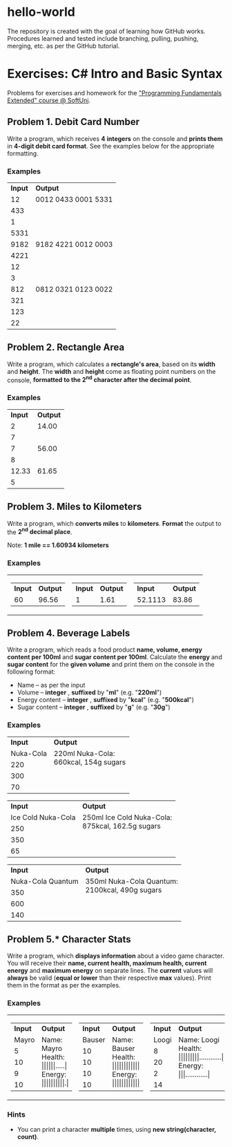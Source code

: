 # hello-world
The repository is created with the goal of learning how GitHub works.
Procedures learned and tested include branching, pulling, pushing, merging, etc. as per the GitHub tutorial.
# Exercises: C# Intro and Basic Syntax

Problems for exercises and homework for the [&quot;Programming Fundamentals Extended&quot; course @ SoftUni](https://softuni.bg/courses/programming-fundamentals).

## Problem 1. Debit Card Number

Write a program, which receives **4 integers** on the console and **prints them** in **4-digit debit card format**. See the examples below for the appropriate formatting.

### Examples

<table>
  <tr>
    <td><strong>Input</strong></td>
    <td><strong>Output</strong></td>
  </tr>
  <tr>
    <td>12</td>
	<td rowspan="4" valign="top">0012 0433 0001 5331</td>
  </tr>
  <tr>
    <td>433</td>
  </tr>
  <tr>
    <td>1</td>
  </tr>
  <tr>
    <td>5331</td>
  </tr>  
  <tr>
    <td>9182</td>
	<td rowspan="4" valign="top">9182 4221 0012 0003</td>
  </tr>
  <tr>
    <td>4221</td>
  </tr>
  <tr>
    <td>12</td>
  </tr>
  <tr>
    <td>3</td>
  </tr>
  <tr>
    <td>812</td>
	<td rowspan="4" valign="top">0812 0321 0123 0022</td>
  </tr>
  <tr>
    <td>321</td>
  </tr>
  <tr>
    <td>123</td>
  </tr>
  <tr>
    <td>22</td>
  </tr>
</table>

## Problem 2. Rectangle Area

Write a program, which calculates a **rectangle&#39;s area**, based on its **width** and **height**. The **width** and **height** come as floating point numbers on the console, **formatted to the 2<sup>nd</sup> character after the decimal point**.

### Examples
<table>
  <tr>
    <td><strong>Input</strong></td>
	<td><strong>Output</strong></td>
  </tr>
  <tr>
    <td>2</td>
	<td rowspan="2" valign="top">14.00</td>
  </tr>
  <tr>
    <td>7</td>
  </tr>
  <tr>
    <td>7</td>
	<td rowspan="2" valign="top">56.00</td>
  </tr>
  <tr>
	<td>8</td>
  </tr>
  <tr>
    <td>12.33</td>
	<td rowspan="2" valign="top">61.65</td>
  </tr>
  <tr>
	<td>5</td>
  </tr>
 </table>

## Problem 3. Miles to Kilometers

Write a program, which **converts miles** to **kilometers**. **Format** the output to the **2<sup>nd</sup> decimal place**.

Note: **1 mile == 1.60934 kilometers**

### Examples

<table style="border: 0px solid black; border-color: none; background-color: none;">
  <tr>
    <td>
	  <table style="float: left;">
		<tr>
		  <td><strong>Input</strong></td>
		  <td><strong>Output</strong></td>
		</tr>
		<tr>
		  <td>60</td>
		  <td>96.56</td>
		</tr>
	  </table>
    </td>
	<td>
	  <table style="float: middle;">
		<tr>
		  <td><strong>Input</strong></td>
		  <td><strong>Output</strong></td>
		</tr>
		<tr>
		  <td>1</td>
		  <td>1.61</td>
		</tr>
	  </table>
	</td>
  	<td>
	  <table style="float: right;">
		<tr>
		  <td><strong>Input</strong></td>
		  <td><strong>Output</strong></td>
		</tr>
		<tr>
		  <td>52.1113</td>
		  <td>83.86</td>
		</tr>
	  </table>
	</td>
</table>

## Problem 4. Beverage Labels

Write a program, which reads a food product **name, volume, energy content per 100ml** and **sugar content per 100ml**. Calculate the **energy** and **sugar content** for the **given volume** and print them on the console in the following format:

- Name – as per the input
- Volume – **integer** , **suffixed** by &quot;**ml**&quot; (e.g. &quot;**220ml**&quot;)
- Energy content – **integer** , **suffixed** by &quot;**kcal**&quot; (e.g. &quot;**500kcal**&quot;)
- Sugar content – **integer** , **suffixed** by &quot;**g**&quot; (e.g. &quot;**30g**&quot;)

### Examples

<table>
  <tr>
    <td><strong>Input</strong></td>
	<td><strong>Output</strong></td>
  </tr>
  <tr>
    <td>Nuka-Cola</td>
	<td rowspan="4" valign="top">220ml Nuka-Cola:<br>660kcal, 154g sugars</td>
  </tr>
  <tr>
    <td>220</td>
  </tr>
  <tr>
    <td>300</td>
  </tr>
  <tr>
    <td>70</td>
  </tr>
</table>

<table>
  <tr>
    <td><strong>Input</strong></td>
	<td><strong>Output</strong></td>
  </tr>
  <tr>
    <td>Ice Cold Nuka-Cola</td>
	<td rowspan="4" valign="top">250ml Ice Cold Nuka-Cola:<br>875kcal, 162.5g sugars</td>
  </tr>
  <tr>
    <td>250</td>
  </tr>
  <tr>
    <td>350</td>
  </tr>
  <tr>
    <td>65</td>
  </tr>
</table>
<table>
  <tr>
    <td><strong>Input</strong></td>
	<td><strong>Output</strong></td>
  </tr>
  <tr>
    <td>Nuka-Cola Quantum</td>
	<td rowspan="4" valign="top">350ml Nuka-Cola Quantum:<br>2100kcal, 490g sugars</td>
  </tr>
  <tr>
    <td>350</td>
  </tr>
  <tr>
    <td>600</td>
  </tr>
  <tr>
    <td>140</td>
  </tr>
</table>

## Problem 5.\* Character Stats

Write a program, which **displays information** about a video game character. You will receive their **name, current health, maximum health, current energy** and **maximum energy** on separate lines. The **current** values will **always** be valid (**equal or lower** than their respective **max** values). Print them in the format as per the examples.

### Examples
<table>
  <tr>
    <td>
		<table style="float: left;">
		  <tr>
			<td><strong>Input</strong></td>
			<td><strong>Output</strong></td>
		  </tr>
		  <tr>
			<td>Mayro</td>
			<td rowspan="5" valign="top">Name: Mayro<br>Health: ||||||.....|<br>Energy: ||||||||||.|</td>
		  </tr>
		  <tr>
			<td>5</td>
		  </tr>
		  <tr>
			<td>10</td>
		  </tr>
		  <tr>
			<td>9</td>
		  </tr>
		  <tr>
			<td>10</td>
		  </tr>
		</table>
    </td>
    <td>
		<table style="float: left;">
		  <tr>
			<td><strong>Input</strong></td>
			<td><strong>Output</strong></td>
		  </tr>
		  <tr>
			<td>Bauser</td>
			<td rowspan="5" valign="top">Name: Bauser<br>Health: ||||||||||||<br>Energy: ||||||||||||</td>
		  </tr>
		  <tr>
			<td>10</td>
		  </tr>
		  <tr>
			<td>10</td>
		  </tr>
		  <tr>
			<td>10</td>
		  </tr>
		  <tr>
			<td>10</td>
		  </tr>
		</table>
    </td>
    <td>
		<table style="float: left;">
		  <tr>
			<td><strong>Input</strong></td>
			<td><strong>Output</strong></td>
		  </tr>
		  <tr>
			<td>Loogi</td>
			<td rowspan="5" valign="top">Name: Loogi<br>Health: |||||||||............|<br>Energy: |||............|</td>
		  </tr>
		  <tr>
			<td>8</td>
		  </tr>
		  <tr>
			<td>20</td>
		  </tr>
		  <tr>
			<td>2</td>
		  </tr>
		  <tr>
			<td>14</td>
		  </tr>
		</table>
    </td>
    <td>
		<table style="float: left;">
		  <tr>
			<td><strong>Input</strong></td>
			<td><strong>Output</strong></td>
		  </tr>
		  <tr>
			<td>Toad</td>
			<td rowspan="5" valign="top">Name: Toad<br>Health: |.....|<br>Energy: |..........|</td>
		  </tr>
		  <tr>
			<td>0</td>
		  </tr>
		  <tr>
			<td>5</td>
		  </tr>
		  <tr>
			<td>0</td>
		  </tr>
		  <tr>
			<td>10</td>
		  </tr>
		  </table>
    </td>
  </tr>
</table>

### Hints

- You can print a character **multiple** times, using **new string(character, count)**.
